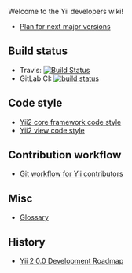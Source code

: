 Welcome to the Yii developers wiki!

- [Plan for next major versions](https://github.com/yiisoft/yii2/wiki/Plan-for-next-major-versions)

## Build status

- Travis: [![Build Status](https://img.shields.io/travis/yiisoft/yii2.svg)](http://travis-ci.org/yiisoft/yii2)
- GitLab CI: [![build status](https://gitlab.com/yiisoft/yii2/badges/master/build.svg)](https://gitlab.com/yiisoft/yii2/pipelines)

## Code style

- [Yii2 core framework code style](https://github.com/yiisoft/yii2/blob/master/docs/internals/core-code-style.md)
- [Yii2 view code style](https://github.com/yiisoft/yii2/blob/master/docs/internals/view-code-style.md)

## Contribution workflow

- [Git workflow for Yii contributors](https://github.com/yiisoft/yii2/blob/master/docs/internals/git-workflow.md)

## Misc

- [Glossary](https://github.com/yiisoft/yii2/blob/master/docs/guide/glossary.md)

## History

- [Yii 2.0.0 Development Roadmap](https://github.com/yiisoft/yii2/wiki/Yii2-2.0.0-Development-Roadmap)